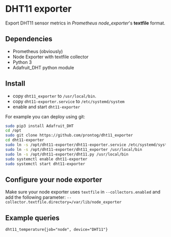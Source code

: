 # DHT11 exporter

Export DHT11 sensor metrics in *Prometheus* *node_exporter*'s **textfile** format.

## Dependencies

 * Prometheus (obviously)
 * Node Exporter with textfile collector
 * Python 3
 * Adafruit_DHT python module

## Install

- copy `dht11_exporter` to `/usr/local/bin`.
- copy `dht11-exporter.service` to `/etc/systemd/system`
- enable and start `dht11-exporter`

For example you can deploy using git:

``` bash
sudo pip3 install Adafruit_DHT
cd /opt
sudo git clone https://github.com/prontog/dht11_exporter
cd dht11-exporter
sudo ln -s /opt/dht11-exporter/dht11-exporter.service /etc/systemd/system
sudo ln -s /opt/dht11-exporter/dht11_exporter /usr/local/bin
sudo ln -s /opt/dht11-exporter/dht11.py /usr/local/bin
sudo systemctl enable dht11-exporter
sudo systemctl start dht11-exporter
```

## Configure your node exporter

Make sure your node exporter uses `textfile` in `--collectors.enabled` and add the following parameter: `--collector.textfile.directory=/var/lib/node_exporter`

## Example queries

```
dht11_temperature{job="node", device="DHT11"}
```
